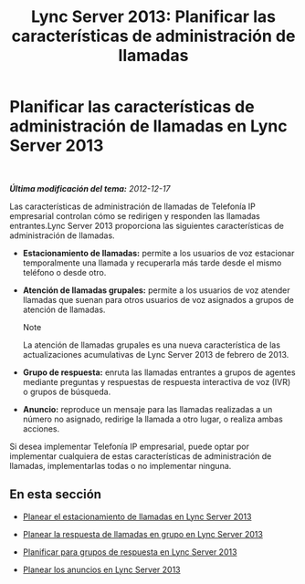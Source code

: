 ﻿---
title: 'Lync Server 2013: Planificar las características de administración de llamadas'
TOCTitle: Planificar las características de administración de llamadas
ms:assetid: 5f557345-5a04-45d6-b274-c02dbfe41b33
ms:mtpsurl: https://technet.microsoft.com/es-es/library/Gg398421(v=OCS.15)
ms:contentKeyID: 48275416
ms.date: 01/07/2017
mtps_version: v=OCS.15
ms.translationtype: HT
---

# Planificar las características de administración de llamadas en Lync Server 2013

 

_**Última modificación del tema:** 2012-12-17_

Las características de administración de llamadas de Telefonía IP empresarial controlan cómo se redirigen y responden las llamadas entrantes.Lync Server 2013 proporciona las siguientes características de administración de llamadas.

  - **Estacionamiento de llamadas:** permite a los usuarios de voz estacionar temporalmente una llamada y recuperarla más tarde desde el mismo teléfono o desde otro.

  - **Atención de llamadas grupales:** permite a los usuarios de voz atender llamadas que suenan para otros usuarios de voz asignados a grupos de atención de llamadas.
    

    > [!NOTE]
    > La atención de llamadas grupales es una nueva característica de las actualizaciones acumulativas de Lync Server 2013 de febrero de 2013.



  - **Grupo de respuesta:** enruta las llamadas entrantes a grupos de agentes mediante preguntas y respuestas de respuesta interactiva de voz (IVR) o grupos de búsqueda.

  - **Anuncio:** reproduce un mensaje para las llamadas realizadas a un número no asignado, redirige la llamada a otro lugar, o realiza ambas acciones.

Si desea implementar Telefonía IP empresarial, puede optar por implementar cualquiera de estas características de administración de llamadas, implementarlas todas o no implementar ninguna.

## En esta sección

  - [Planear el estacionamiento de llamadas en Lync Server 2013](lync-server-2013-planning-for-call-park.md)

  - [Planear la respuesta de llamadas en grupo en Lync Server 2013](lync-server-2013-planning-for-group-call-pickup.md)

  - [Planificar para grupos de respuesta en Lync Server 2013](lync-server-2013-planning-for-response-groups.md)

  - [Planear los anuncios en Lync Server 2013](lync-server-2013-planning-for-announcements.md)

